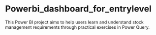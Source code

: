 # Powerbi_dashboard_for_entrylevel
This Power BI project aims to help users learn and understand stock management requirements through practical exercises in Power Query.

